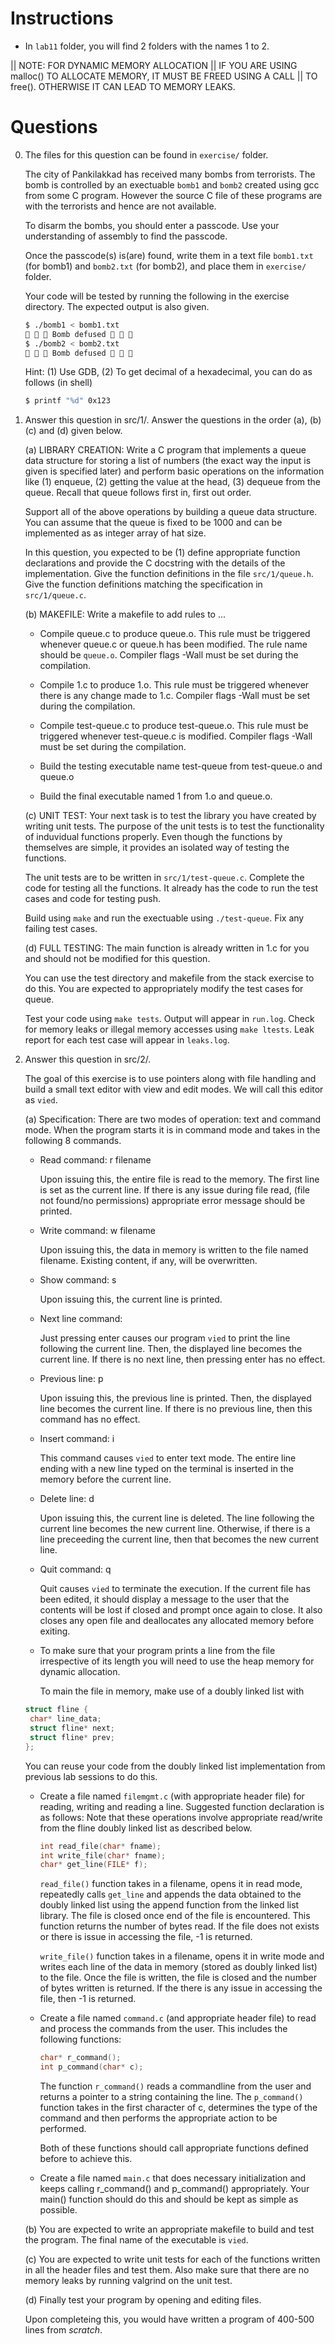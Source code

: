 # Instructions

* In `lab11` folder, you will find 2 folders with the names 1 to 2.

|| NOTE: FOR DYNAMIC MEMORY ALLOCATION
|| IF YOU ARE USING malloc() TO ALLOCATE MEMORY, IT MUST BE FREED USING A CALL
|| TO free(). OTHERWISE IT CAN LEAD TO MEMORY LEAKS.


# Questions

0. The files for this question can be found in `exercise/` folder.

   The city of Pankilakkad has received many bombs from terrorists. The bomb is
   controlled by an exectuable `bomb1` and `bomb2` created using gcc from some
   C program. However the source C file of these programs are with the
   terrorists and hence are not available.

   To disarm the bombs, you should enter a passcode. Use your understanding of
   assembly to find the passcode.

   Once the passcode(s) is(are) found, write them in a text file `bomb1.txt`
   (for bomb1) and `bomb2.txt` (for bomb2), and place them in `exercise/`
   folder.

   Your code will be tested by running the following in the exercise directory.
   The expected output is also given.

   ``` bash
   $ ./bomb1 < bomb1.txt
   🥰 🥰 🥰 Bomb defused 🥰 🥰 🥰
   $ ./bomb2 < bomb2.txt
   🥰 🥰 🥰 Bomb defused 🥰 🥰 🥰
   ```
   Hint: (1) Use GDB, (2) To get decimal of a hexadecimal, you can do as follows (in shell)

   ``` bash
   $ printf "%d" 0x123

   ```

1. Answer this question in src/1/. Answer the questions in the order (a), (b)
   (c) and (d) given below.

   (a) LIBRARY CREATION: Write a C program that implements a queue data
   structure for storing a list of numbers (the exact way the input is given is
   specified later) and perform basic operations on the information like (1)
   enqueue, (2) getting the value at the head, (3) dequeue from the queue.
   Recall that queue follows first in, first out order.

   Support all of the above operations by building a queue data structure. 
   You can assume that the queue is fixed to be 1000 and can be implemented as
   as integer array of hat size. 

   In this question, you expected to be (1) define appropriate function
   declarations and provide the C docstring with the details of the
   implementation. Give the function definitions in the file `src/1/queue.h`.
   Give the function definitions matching the specification in `src/1/queue.c`.

   (b) MAKEFILE: Write a makefile to add rules to ...

	- Compile queue.c to produce queue.o. This rule must be
	  triggered whenever queue.c or queue.h has been modified.
	  The rule name should be `queue.o`. Compiler flags -Wall must be
	  set during the compilation.

	- Compile 1.c to produce 1.o. This rule must be triggered whenever
	  there is any change made to 1.c. Compiler flags -Wall must be
	  set during the compilation.

	- Compile test-queue.c to produce test-queue.o. This rule must be
	  triggered whenever test-queue.c is modified. Compiler flags -Wall
          must be set during the compilation.

	- Build the testing executable name test-queue from test-queue.o and
	  queue.o

	- Build the final executable named 1 from 1.o and queue.o. 

   (c) UNIT TEST: Your next task is to test the library you have created by
   writing unit tests. The purpose of the unit tests is to test the
   functionality of induvidual functions properly. Even though the functions
   by themselves are simple, it provides an isolated way of testing the
   functions.

   The unit tests are to be written in `src/1/test-queue.c`. Complete the code
   for testing all the functions. It already has the code to run the test cases
   and code for testing push. 

   Build using `make` and run the exectuable using `./test-queue`. Fix any
   failing test cases.

   (d) FULL TESTING: The main function is already written in 1.c for you and
   should not be modified for this question.

   You can use the test directory and makefile from the stack exercise to do
   this. You are expected to appropriately modify the test cases for queue.
   
   Test your code using `make tests`. Output will appear in `run.log`.  Check
   for memory leaks or illegal memory accesses using `make ltests`. Leak report
   for each test case will appear in `leaks.log`.

2. Answer this question in src/2/.

   The goal of this exercise is to use pointers along with file handling and
   build a small text editor with view and edit modes. We will call this editor
   as `vied`.

   (a) Specification: There are two modes of operation: text and command mode. When the
   program starts it is in command mode and takes in the following 8 commands.

   - Read command:
   	r filename
     
     Upon issuing this, the entire file is read to the memory. The first line
     is set as the current line. If there is any issue during file read, (file
     not found/no permissions) appropriate error message should be printed.

   - Write command:
   	w filename
    
     Upon issuing this, the data in memory is written to the file named
     filename. Existing content, if any, will be overwritten.

   - Show command:
        s

     Upon issuing this, the current line is printed. 

   - Next line command:

     Just pressing enter causes our program `vied` to print the line following
     the current line. Then, the displayed line becomes the current line. If
     there is no next line, then pressing enter has no effect.

   - Previous line:
        p
     
     Upon issuing this, the previous line is printed. Then, the displayed line
     becomes the current line. If there is no previous line, then this command
     has no effect.

   - Insert command:
        i

     This command causes `vied` to enter text mode. The entire line ending with a
     new line typed on the terminal is inserted in the memory before the
     current line.

   - Delete line:
        d

     Upon issuing this, the current line is deleted. The line following the
     current line becomes the new current line. Otherwise, if there is a line
     preceeding the current line, then that becomes the new current line.

   - Quit command:
        q
     
     Quit causes `vied` to terminate the execution. If the current file has
     been edited, it should display a message to the user that the
     contents will be lost if closed and prompt once again to close. It
     also closes any open file and deallocates any allocated memory before
     exiting.

   * To make sure that your program prints a line from the file irrespective of
     its length you will need to use the heap memory for dynamic allocation.
  
     To main the file in memory, make use of a doubly linked list with 

   ``` c
   struct fline {
   	char* line_data;
	struct fline* next;
	struct fline* prev;
   };
   ```
   You can reuse your code from the doubly linked list implementation from
   previous lab sessions to do this.

   * Create a file named `filemgmt.c` (with appropriate header file) for
     reading, writing and reading a line.  Suggested function declaration is as
     follows: Note that these operations involve appropriate read/write from
     the fline doubly linked list as described below.

     ``` c
     int read_file(char* fname);
     int write_file(char* fname);
     char* get_line(FILE* f);

     ```

     `read_file()` function takes in a filename, opens it in read mode,
     repeatedly calls `get_line` and appends the data obtained to the doubly
     linked list using the append function from the linked list library. The
     file is closed once end of the file is encountered. This function returns
     the number of bytes read. If the file does not exists or there is issue in
     accessing the file, -1 is returned.

     `write_file()` function takes in a filename, opens it in write mode and
     writes each line of the data in memory (stored as doubly linked list) to
     the file. Once the file is written, the file is closed and the number of
     bytes written is returned. If the  there is any issue in accessing the
     file, then -1 is returned.

   * Create a file named `command.c` (and appropriate header file) to read and
     process the commands from the user. This includes the following functions:

     ```c
     char* r_command();
     int p_command(char* c);
     ```
     
     The function `r_command()` reads a commandline from the user and returns a
     pointer to a string containing the line. The `p_command()` function takes
     in the first character of c, determines the type of the command and then
     performs the appropriate action to be performed.

     Both of these functions should call appropriate functions defined before
     to achieve this.

   * Create a file named `main.c` that does necessary initialization and keeps
     calling r_command() and p_command() appropriately. Your main() function
     should do this and should be kept as simple as possible.

   (b) You are expected to write an appropriate makefile to build and test the
   program. The final name of the executable is `vied`.

   (c) You are expected to write unit tests for each of the functions written
   in all the header files and test them. Also make sure that there are no
   memory leaks by running valgrind on the unit test.

   (d) Finally test your program by opening and editing files.

   Upon completeing this, you would have written a program of 400-500 lines
   from *scratch*.
